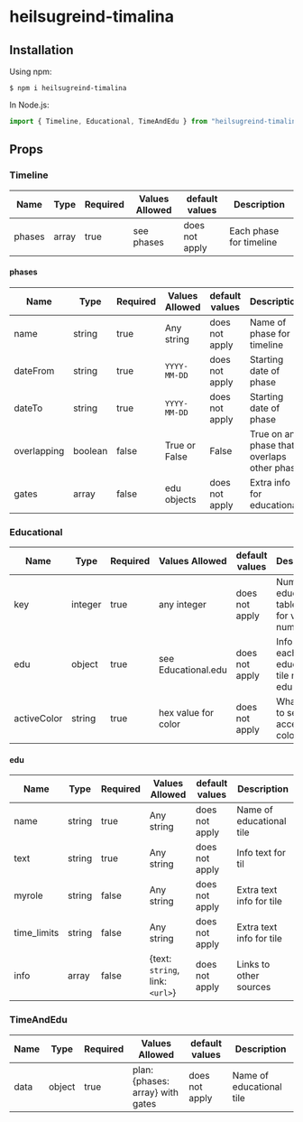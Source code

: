# heilsugreind-timalina
## Installation

Using npm:

```shell
$ npm i heilsugreind-timalina
```

In Node.js:

```js
import { Timeline, Educational, TimeAndEdu } from "heilsugreind-timalina";
```

## Props


### Timeline
| Name        | Type    | Required | Values Allowed                    | default values | Description                                                                      |
| ----------- | ------- | -------- | --------------------------------- | -------------- | -------------------------------------------------------------------------------- |
| phases      | array   | true     | see phases                        | does not apply | Each phase for timeline                                                          |
#### phases
| Name        | Type    | Required | Values Allowed                    | default values | Description                                                                      |
| ----------- | ------- | -------- | --------------------------------- | -------------- | -------------------------------------------------------------------------------- |
| name        | string  | true     | Any string                        | does not apply | Name of phase for timeline                                                       |
| dateFrom    | string  | true     | `YYYY-MM-DD`                      | does not apply | Starting date of phase                                                           |
| dateTo      | string  | true     | `YYYY-MM-DD`                      | does not apply | Starting date of phase                                                           |
| overlapping | boolean | false    | True or False                     | False          | True on any phase that overlaps other phase                                      |
| gates       | array   | false    | edu objects                       | does not apply | Extra info for educational                                                       |


### Educational
| Name        | Type    | Required | Values Allowed                    | default values | Description                                                                      |
| ----------- | ------- | -------- | --------------------------------- | -------------- | -------------------------------------------------------------------------------- |
| key         | integer | true     | any integer                       | does not apply | Number of educational table, only for visual numbering                           |
| edu         | object  | true     | see Educational.edu               | does not apply | Info for each educational tile needs edu object                                  |
| activeColor | string  | true     | hex value for color               | does not apply | What color to set as accent color                                                |


#### edu
| Name        | Type    | Required | Values Allowed                    | default values | Description                                                                      |
| ----------- | ------- | -------- | --------------------------------- | -------------- | -------------------------------------------------------------------------------- |
| name        | string  | true     | Any string                        | does not apply | Name of educational tile                                                         |
| text        | string  | true     | Any string                        | does not apply | Info text for til                                                                |
| myrole      | string  | false    | Any string                        | does not apply | Extra text info for tile                                                         |
| time_limits | string  | false    | Any string                        | does not apply | Extra text info for tile                                                         |
| info        | array   | false    | {text: `string`, link: `<url>`}   | does not apply | Links to other sources                                                           |

### TimeAndEdu
| Name        | Type    | Required | Values Allowed                    | default values | Description                                                                      |
| ----------- | ------- | -------- | --------------------------------- | -------------- | -------------------------------------------------------------------------------- |
| data        | object  | true     | plan: {phases: array} with gates  | does not apply | Name of educational tile                                                         |